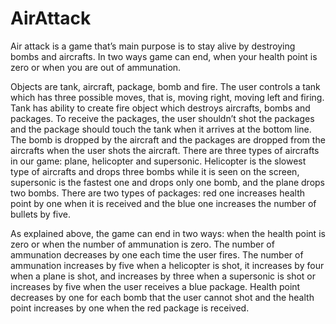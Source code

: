 # AirAttack


Air attack is a game that’s main purpose is to stay alive by destroying bombs and aircrafts. In two ways game can end, 
when your health point is zero or when you are out of ammunation. 

Objects are tank, aircraft, package, bomb and fire. The user controls a tank which has three possible moves, that is, 
moving right, moving left and firing. Tank has ability to create fire object which destroys aircrafts, bombs and packages. 
To receive the packages, the user shouldn’t shot the packages and the package should touch the tank 
when it arrives at the bottom line. The bomb is dropped by the aircraft and the packages are dropped from the aircrafts 
when the user shots the aircraft. There are three types of aircrafts in our game: plane, helicopter and supersonic. 
Helicopter is the slowest type of aircrafts and drops three bombs while it is seen on the screen, 
supersonic is the fastest one and drops only one bomb, and the plane drops two bombs. 
There are two types of packages: red one increases health point by one when it is received and the blue one increases 
the number of bullets by five. 

As explained above, the game can end in two ways: when the health point is zero or when the number of ammunation is zero. 
The number of ammunation decreases by one each time the user fires. The number of ammunation increases by five 
when a helicopter is shot, it increases by four when a plane is shot, and increases by three when a supersonic is shot or 
increases by five when the user receives a blue package. Health point decreases by one for each bomb that 
the user cannot shot and the health point increases by one when the red package is received.
